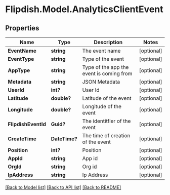 # Flipdish.Model.AnalyticsClientEvent
## Properties

Name | Type | Description | Notes
------------ | ------------- | ------------- | -------------
**EventName** | **string** | The event name | [optional] 
**EventType** | **string** | Type of the event | [optional] 
**AppType** | **string** | Type of the app the event is coming from | [optional] 
**Metadata** | **string** | JSON Metadata | [optional] 
**UserId** | **int?** | User Id | [optional] 
**Latitude** | **double?** | Latitude of the event | [optional] 
**Longitude** | **double?** | Longitude of the event | [optional] 
**FlipdishEventId** | **Guid?** | The identitfier of the event | [optional] 
**CreateTime** | **DateTime?** | The time of creation of the event | [optional] 
**Position** | **int?** | Position | [optional] 
**AppId** | **string** | App id | [optional] 
**OrgId** | **string** | Org id | [optional] 
**IpAddress** | **string** | Ip Address | [optional] 

[[Back to Model list]](../README.md#documentation-for-models) [[Back to API list]](../README.md#documentation-for-api-endpoints) [[Back to README]](../README.md)


